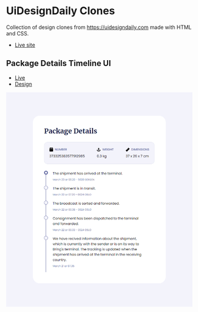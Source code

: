 # UiDesignDaily Clones

Collection of design clones from https://uidesigndaily.com made with HTML and CSS.

- [Live site](https://jeda777.github.io/uidesigndaily-clones/)

## Package Details Timeline UI

- [Live](https://jeda777.github.io/uidesigndaily-clones/Package%20Details%20Timeline%20UI/index.html)
- [Design](https://uidesigndaily.com/posts/figma-timeline-ui-design-card-day-1578)

![](./Package%20Details%20Timeline%20UI/Screenshot.png)

